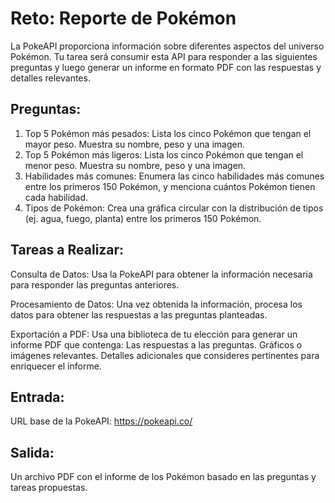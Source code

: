 # Reto: Reporte de Pokémon
La PokeAPI proporciona información sobre diferentes aspectos del universo Pokémon. Tu tarea será consumir esta API para responder a las siguientes preguntas y luego generar un informe en formato PDF con las respuestas y detalles relevantes.

## Preguntas:

1. Top 5 Pokémon más pesados: Lista los cinco Pokémon que tengan el mayor peso. Muestra su nombre, peso y una imagen.
2. Top 5 Pokémon más ligeros: Lista los cinco Pokémon que tengan el menor peso. Muestra su nombre, peso y una imagen.
3. Habilidades más comunes: Enumera las cinco habilidades más comunes entre los primeros 150 Pokémon, y menciona cuántos Pokémon tienen cada habilidad.
3. Tipos de Pokémon: Crea una gráfica circular con la distribución de tipos (ej. agua, fuego, planta) entre los primeros 150 Pokémon.

## Tareas a Realizar:
Consulta de Datos: Usa la PokeAPI para obtener la información necesaria para responder las preguntas anteriores.

Procesamiento de Datos: Una vez obtenida la información, procesa los datos para obtener las respuestas a las preguntas planteadas.

Exportación a PDF: Usa una biblioteca de tu elección para generar un informe PDF que contenga:
Las respuestas a las preguntas.
Gráficos o imágenes relevantes.
Detalles adicionales que consideres pertinentes para enriquecer el informe.

## Entrada:
URL base de la PokeAPI: https://pokeapi.co/

## Salida:
Un archivo PDF con el informe de los Pokémon basado en las preguntas y tareas propuestas.